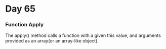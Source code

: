# Day 65

### Function Apply

The apply() method calls a function with a given this value, and arguments provided as an array(or an array-like object).